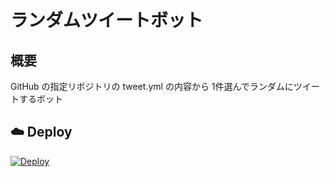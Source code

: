 # ランダムツイートボット
## 概要
GitHub の指定リポジトリの tweet.yml の内容から
1件選んでランダムにツイートするボット

## :cloud: Deploy
<a href="https://heroku.com/deploy">
  <img src="https://www.herokucdn.com/deploy/button.png" alt="Deploy">
</a>
